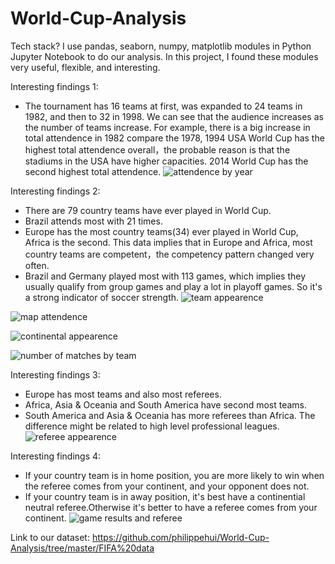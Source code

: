 # World-Cup-Analysis

Tech stack?
I use pandas, seaborn, numpy, matplotlib modules in Python Jupyter Notebook to do our analysis. In this project, I found these modules very useful, flexible, and interesting.

Interesting findings 1:
- The tournament has 16 teams at first, was expanded to 24 teams in 1982, and then to 32 in 1998. We can see that the audience increases as the number of teams increase. For example, there is a big increase in total attendence in 1982 compare the 1978, 1994 USA World Cup has the highest total attendence overall，the probable reason is that the stadiums in the USA have higher capacities. 2014 World Cup has the second highest total attendence.
![attendence by year](https://user-images.githubusercontent.com/31684373/43357914-1f9b8dc0-923e-11e8-9dc4-5657264a871d.png)

Interesting findings 2:
- There are 79 country teams have ever played in World Cup.
- Brazil attends most with 21 times.
- Europe has the most country teams(34) ever played in World Cup, Africa is the second. This data implies that in Europe and Africa, most country teams are competent，the competency pattern changed very often. 
- Brazil and Germany played most with 113 games, which implies they usually qualify from group games and play a lot in playoff games. So it's a strong indicator of soccer strength.
![team appearence](https://user-images.githubusercontent.com/31684373/43357953-d7fc94c2-923e-11e8-9684-301f7566733d.png)

![map attendence](https://user-images.githubusercontent.com/31684373/43357933-98d176b4-923e-11e8-9dae-6d58f7d3d0b3.png)

![continental appearence](https://user-images.githubusercontent.com/31684373/43357916-4077a380-923e-11e8-91fb-3d3ce28b86ab.png)

![number of matches by team](https://user-images.githubusercontent.com/31684373/43357941-b172666a-923e-11e8-8ed7-72695ea1232c.png)

Interesting findings 3:
-  Europe has most teams and also most referees.
-  Africa, Asia & Oceania and South America have second most teams.
-  South America and Asia & Oceania has more referees than Africa. The difference might be related to high level professional leagues.
![referee appearence](https://user-images.githubusercontent.com/31684373/43357946-c370642a-923e-11e8-9a60-c3666bfd6fe5.png)

Interesting findings 4:
-  If your country team is in home position, you are more likely to win when the referee comes from your continent, and your opponent does not.
-  If your country team is in away position, it's best have a continential neutral referee.Otherwise it's better to have a referee comes from your continent.
![game results and referee](https://user-images.githubusercontent.com/31684373/43357921-586ada52-923e-11e8-9879-ab13333dcd43.png)

Link to our dataset:
https://github.com/philippehui/World-Cup-Analysis/tree/master/FIFA%20data

